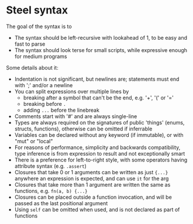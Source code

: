 
# Steel syntax

The goal of the syntax is to 

* The syntax should be left-recursive with lookahead of 1, to be easy and fast to parse
* The syntax should look terse for small scripts, while expressive enough for medium programs

Some details about it:

* Indentation is not significant, but newlines are; statements must end with ';' and/or a newline
* You can split expressions over multiple lines by
  - breaking after a symbol that can't be the end, e.g. '+', '(' or '='
  - breaking before `.`
  - adding `...` before the linebreak
* Comments start with '#' and are always single-line
* Types are always required on the signatures of public 'things' (enums, structs, functions), otherwise can be omitted if inferrable
* Variables can be declared without any keyword (if immutable), or with "mut" or "local"
* For reasons of performance, simplicity and backwards compatibility, type inference is from expression to result and not exceptionally smart 
* There is a preference for left-to-right style, with some operators having attribute syntax (e.g. `.assert`)
* Closures that take 0 or 1 arguments can be written as just `{...}` anywhere an expression is expected, and can use `it` for the arg
* Closures that take more than 1 argument are written the same as functions, e.g. `fn(a, b) {...}`
* Closures can be placed outside a function invocation, and will be passed as the last positional argument
* Using `self` can be omitted when used, and is not declared as part of functions

